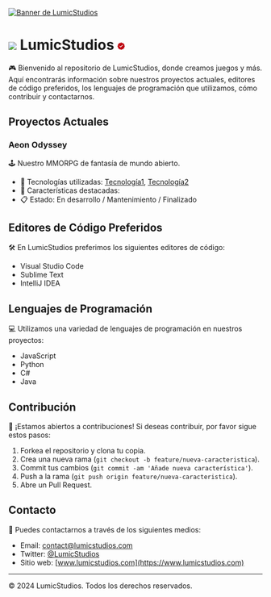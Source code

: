 [![Banner de LumicStudios](url_del_banner.png)](https://www.lumicstudios.com)

# <img src="url_del_mini_logo.png" width="30"> LumicStudios <img src="/Recursos/red-check.png" width="15">

🎮 Bienvenido al repositorio de LumicStudios, donde creamos juegos y más. Aquí encontrarás información sobre nuestros proyectos actuales, editores de código preferidos, los lenguajes de programación que utilizamos, cómo contribuir y contactarnos. 

## Proyectos Actuales

### Aeon Odyssey 
🕹️ Nuestro MMORPG de fantasía de mundo abierto.

- 🔧 Tecnologías utilizadas: [Tecnología1](https://enlace1.com), [Tecnología2](https://enlace2.com)
- 🌟 Características destacadas: 
- 📋 Estado: En desarrollo / Mantenimiento / Finalizado

## Editores de Código Preferidos

🛠️ En LumicStudios preferimos los siguientes editores de código:

- Visual Studio Code
- Sublime Text
- IntelliJ IDEA

## Lenguajes de Programación

💻 Utilizamos una variedad de lenguajes de programación en nuestros proyectos:

- JavaScript
- Python
- C#
- Java

## Contribución

🚀 ¡Estamos abiertos a contribuciones! Si deseas contribuir, por favor sigue estos pasos:

1. Forkea el repositorio y clona tu copia.
2. Crea una nueva rama (`git checkout -b feature/nueva-caracteristica`).
3. Commit tus cambios (`git commit -am 'Añade nueva característica'`).
4. Push a la rama (`git push origin feature/nueva-caracteristica`).
5. Abre un Pull Request.

## Contacto

📧 Puedes contactarnos a través de los siguientes medios:

- Email: contact@lumicstudios.com
- Twitter: [@LumicStudios](https://twitter.com/LumicStudios)
- Sitio web: [www.lumicstudios.com](https://www.lumicstudios.com)

---

© 2024 LumicStudios. Todos los derechos reservados. 
